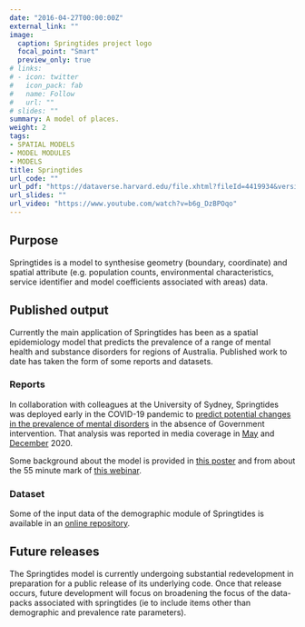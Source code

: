 ```yaml
---
date: "2016-04-27T00:00:00Z"
external_link: ""
image:
  caption: Springtides project logo
  focal_point: "Smart"
  preview_only: true
# links:
# - icon: twitter
#   icon_pack: fab
#   name: Follow
#   url: ""
# slides: ""
summary: A model of places.
weight: 2
tags:
- SPATIAL MODELS
- MODEL MODULES
- MODELS
title: Springtides
url_code: ""
url_pdf: "https://dataverse.harvard.edu/file.xhtml?fileId=4419934&version=1.0#"
url_slides: ""
url_video: "https://www.youtube.com/watch?v=b6g_DzBPOqo"
---
```


## Purpose
Springtides is a model to synthesise geometry (boundary, coordinate) and spatial attribute (e.g. population counts, environmental characteristics, service identifier and model coefficients associated with areas) data. 

## Published output
Currently the main application of Springtides has been as a spatial epidemiology model that predicts the prevalence of a range of mental health and substance disorders for regions of Australia. Published work to date has taken the form of some reports and datasets.

### Reports
In collaboration with colleagues at the University of Sydney, Springtides was deployed early in the COVID-19 pandemic to [predict potential changes in the prevalence of mental disorders](https://www.orygen.org.au/About/News-And-Events/2020/Modelling-predicts-an-additional-82,000-young-Vict) in the absence of Government intervention. That analysis was reported in media coverage in [May](https://www.theage.com.au/national/victoria/alarm-raised-over-pandemic-linked-mental-health-crisis-20200514-p54t2z.html) and [December](https://www.theage.com.au/lifestyle/health-and-wellness/mental-health-of-young-must-be-a-post-virus-priority-20201212-p56mxk.html) 2020.

Some background about the model is provided in [this poster](https://dataverse.harvard.edu/file.xhtml?fileId=4419934&version=1.0#) and from about the 55 minute mark of [this webinar](https://www.youtube.com/watch?v=b6g_DzBPOqo). 

### Dataset
Some of the input data of the demographic module of Springtides is available in an [online repository](https://doi.org/10.7910/DVN/JHSCDJ).

## Future releases
The Springtides model is currently undergoing substantial redevelopment in preparation for a public release of its underlying code. Once that release occurs, future development will focus on broadening the focus of the data-packs associated with springtides (ie to include items other than demographic and prevalence rate parameters).